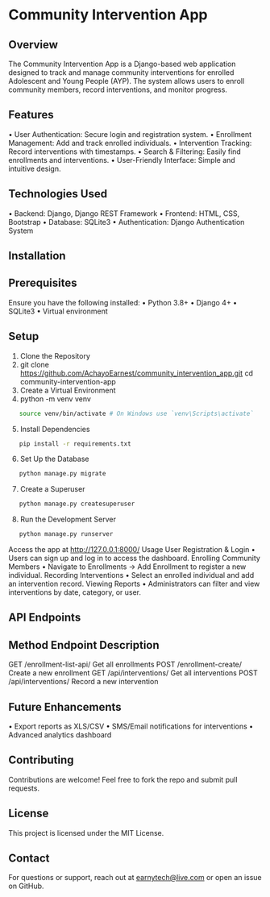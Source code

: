 # Community Intervention App

## Overview

The Community Intervention App is a Django-based web application designed to track and manage community interventions for enrolled Adolescent and Young People (AYP). The system allows users to enroll community members, record interventions, and monitor progress.

## Features

• User Authentication: Secure login and registration system.
• Enrollment Management: Add and track enrolled individuals.
• Intervention Tracking: Record interventions with timestamps.
• Search & Filtering: Easily find enrollments and interventions.
• User-Friendly Interface: Simple and intuitive design.

## Technologies Used

• Backend: Django, Django REST Framework
• Frontend: HTML, CSS, Bootstrap
• Database: SQLite3
• Authentication: Django Authentication System

## Installation

## Prerequisites

Ensure you have the following installed:
• Python 3.8+
• Django 4+
• SQLite3
• Virtual environment

## Setup

1. Clone the Repository
2. git clone https://github.com/AchayoEarnest/community_intervention_app.git
   cd community-intervention-app
3. Create a Virtual Environment
4. python -m venv venv

```sh
   source venv/bin/activate # On Windows use `venv\Scripts\activate`
```

5. Install Dependencies

```sh
   pip install -r requirements.txt
```

6. Set Up the Database

```sh
   python manage.py migrate
```

7. Create a Superuser

```sh
   python manage.py createsuperuser
```

8. Run the Development Server

```sh
   python manage.py runserver
```

Access the app at http://127.0.0.1:8000/
Usage
User Registration & Login
• Users can sign up and log in to access the dashboard.
Enrolling Community Members
• Navigate to Enrollments → Add Enrollment to register a new individual.
Recording Interventions
• Select an enrolled individual and add an intervention record.
Viewing Reports
• Administrators can filter and view interventions by date, category, or user.

## API Endpoints

## Method Endpoint Description

GET /enrollment-list-api/ Get all enrollments
POST /enrollment-create/ Create a new enrollment
GET /api/interventions/ Get all interventions
POST /api/interventions/ Record a new intervention

## Future Enhancements

• Export reports as XLS/CSV
• SMS/Email notifications for interventions
• Advanced analytics dashboard

## Contributing

Contributions are welcome! Feel free to fork the repo and submit pull requests.

## License

This project is licensed under the MIT License.

## Contact

For questions or support, reach out at earnytech@live.com or open an issue on GitHub.
